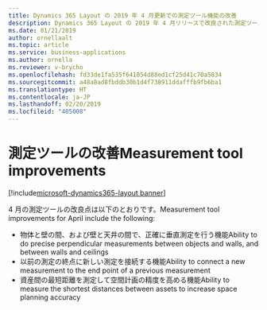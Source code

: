 ```yaml
---
title: Dynamics 365 Layout の 2019 年 4 月更新での測定ツール機能の改善
description: Dynamics 365 Layout の 2019 年 4 月リリースで改良された測定ツール機能では、空間デザイナーはいっそう正確に測定することができます。
ms.date: 01/21/2019
author: ornellaalt
ms.topic: article
ms.service: business-applications
ms.author: ornella
ms.reviewer: v-brycho
ms.openlocfilehash: fd33de1fa535f641054d88ed1cf25d41c70a5834
ms.sourcegitcommit: a48a8ad8fbddb30b1d4f738911ddafffb9fb6ba1
ms.translationtype: HT
ms.contentlocale: ja-JP
ms.lasthandoff: 02/20/2019
ms.locfileid: "405008"
---
```

# <a name="measurement-tool-improvements"></a><span data-ttu-id="c2237-103">測定ツールの改善</span><span class="sxs-lookup"><span data-stu-id="c2237-103">Measurement tool improvements</span></span>
[!include[microsoft-dynamics365-layout banner](../../includes/microsoft-dynamics365-layout.md)]

<span data-ttu-id="c2237-104">4 月の測定ツールの改良点は以下のとおりです。</span><span class="sxs-lookup"><span data-stu-id="c2237-104">Measurement tool improvements for April include the following:</span></span>

- <span data-ttu-id="c2237-105">物体と壁の間、および壁と天井の間で、正確に垂直測定を行う機能</span><span class="sxs-lookup"><span data-stu-id="c2237-105">Ability to do precise perpendicular measurements between objects and walls, and between walls and ceilings</span></span>
- <span data-ttu-id="c2237-106">以前の測定の終点に新しい測定を接続する機能</span><span class="sxs-lookup"><span data-stu-id="c2237-106">Ability to connect a new measurement to the end point of a previous measurement</span></span>
- <span data-ttu-id="c2237-107">資産間の最短距離を測定して空間計画の精度を高める機能</span><span class="sxs-lookup"><span data-stu-id="c2237-107">Ability to measure the shortest distances between assets to increase space planning accuracy</span></span>

